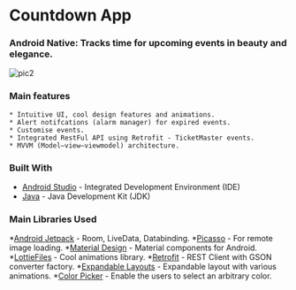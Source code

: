 # Countdown App

### Android Native: Tracks time for upcoming events in beauty and elegance.

![pic2](https://user-images.githubusercontent.com/57268763/74643826-450d3500-516d-11ea-8e32-90cb5b4dff0a.PNG)


### Main features

```
* Intuitive UI, cool design features and animations.
* Alert notifcations (alarm manager) for expired events.
* Customise events.
* Integrated RestFul API using Retrofit - TicketMaster events.
* MVVM (Model–view–viewmodel) architecture.
```

### Built With

* [Android Studio](https://developer.android.com/studio) - Integrated Development Environment (IDE)
* [Java](https://www.oracle.com/java/technologies/javase-downloads.html) - Java Development Kit (JDK)

### Main Libraries Used
*[Android Jetpack](https://developer.android.com/jetpack) - Room, LiveData, Databinding.
*[Picasso](https://square.github.io/picasso/) -  For remote image loading.
*[Material Design](https://material.io/develop/android/docs/getting-started/) - Material components for Android.
*[LottieFiles](https://lottiefiles.com/) - Cool animations library.
*[Retrofit](https://square.github.io/retrofit/) - REST Client with GSON converter factory.
*[Expandable Layouts](https://github.com/AAkira/ExpandableLayout) - Expandable layout with various animations.
*[Color Picker](https://github.com/yukuku/ambilwarna) - Enable the users to select an arbitrary color.


